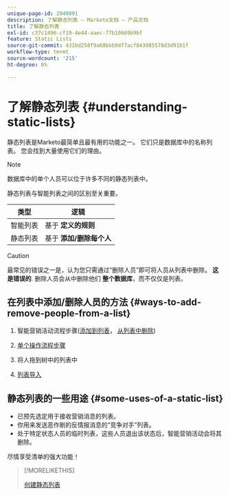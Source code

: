 ```yaml
---
unique-page-id: 2949891
description: 了解静态列表 — Marketo文档 — 产品文档
title: 了解静态列表
exl-id: c37c1496-cf19-4e44-aaec-77b10669b9bf
feature: Static Lists
source-git-commit: 431bd258f9a68bbb9df7acf043085578d3d91b1f
workflow-type: tm+mt
source-wordcount: '215'
ht-degree: 0%

---
```


# 了解静态列表 {#understanding-static-lists}

静态列表是Marketo最简单且最有用的功能之一。 它们只是数据库中的名称列表。 您会找到大量使用它们的理由。

>[!NOTE]
>
>数据库中的单个人员可以位于许多不同的静态列表中。

静态列表与智能列表之间的区别至关重要。

| 类型 | 逻辑 |
|---|---|
| 智能列表 | 基于 **定义的规则** |
| 静态列表 | 基于 **添加/删除每个人** |

>[!CAUTION]
>
>最常见的错误之一是，认为您只需通过“删除人员”即可将人员从列表中删除。 **这是错误的**. 删除人员会从中删除他们 **整个数据库**，而不仅仅是列表。

## 在列表中添加/删除人员的方法 {#ways-to-add-remove-people-from-a-list}

1. 智能营销活动流程步骤([添加到列表](/help/marketo/product-docs/core-marketo-concepts/smart-campaigns/flow-actions/add-to-list.md)， [从列表中删除](/help/marketo/product-docs/core-marketo-concepts/smart-campaigns/flow-actions/remove-from-list.md))

1. [单个操作流程步骤](/help/marketo/product-docs/core-marketo-concepts/smart-lists-and-static-lists/using-smart-lists/run-a-single-flow-step-from-a-smart-list.md)
1. 将人拖到树中的列表中
1. [列表导入](/help/marketo/getting-started/quick-wins/import-a-list-of-people.md)

## 静态列表的一些用途 {#some-uses-of-a-static-list}

* 已预先选定用于接收营销消息的列表。
* 你用来发送恶作剧的反情报消息的“竞争对手”列表。
* 处于特定状态人员的临时列表，这些人员退出该状态后，智能营销活动会将其删除。

尽情享受清单的强大功能！

>[!MORELIKETHIS]
>
>[创建静态列表](/help/marketo/product-docs/core-marketo-concepts/smart-lists-and-static-lists/static-lists/create-a-static-list.md)
